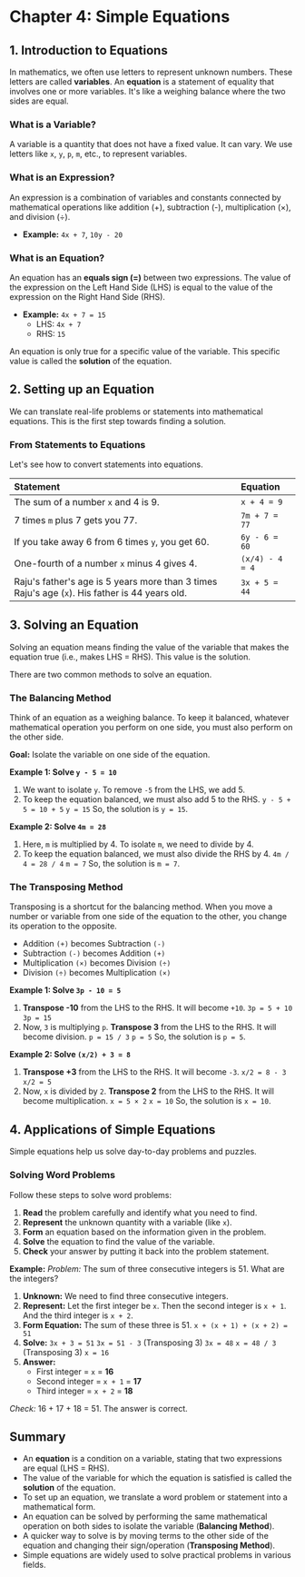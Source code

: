 # Chapter 4: Simple Equations

## 1. Introduction to Equations

In mathematics, we often use letters to represent unknown numbers. These letters are called **variables**. An **equation** is a statement of equality that involves one or more variables. It's like a weighing balance where the two sides are equal.

### What is a Variable?
A variable is a quantity that does not have a fixed value. It can vary. We use letters like `x`, `y`, `p`, `m`, etc., to represent variables.

### What is an Expression?
An expression is a combination of variables and constants connected by mathematical operations like addition (+), subtraction (-), multiplication (×), and division (÷).
*   **Example:** `4x + 7`, `10y - 20`

### What is an Equation?
An equation has an **equals sign (=)** between two expressions. The value of the expression on the Left Hand Side (LHS) is equal to the value of the expression on the Right Hand Side (RHS).

*   **Example:** `4x + 7 = 15`
    *   LHS: `4x + 7`
    *   RHS: `15`

An equation is only true for a specific value of the variable. This specific value is called the **solution** of the equation.

## 2. Setting up an Equation

We can translate real-life problems or statements into mathematical equations. This is the first step towards finding a solution.

### From Statements to Equations

Let's see how to convert statements into equations.

| Statement | Equation |
| :--- | :--- |
| The sum of a number `x` and 4 is 9. | `x + 4 = 9` |
| 7 times `m` plus 7 gets you 77. | `7m + 7 = 77` |
| If you take away 6 from 6 times `y`, you get 60. | `6y - 6 = 60` |
| One-fourth of a number `x` minus 4 gives 4. | `(x/4) - 4 = 4` |
| Raju's father's age is 5 years more than 3 times Raju's age (`x`). His father is 44 years old. | `3x + 5 = 44` |

## 3. Solving an Equation

Solving an equation means finding the value of the variable that makes the equation true (i.e., makes LHS = RHS). This value is the solution.

There are two common methods to solve an equation.

### The Balancing Method

Think of an equation as a weighing balance. To keep it balanced, whatever mathematical operation you perform on one side, you must also perform on the other side.

**Goal:** Isolate the variable on one side of the equation.

**Example 1: Solve `y - 5 = 10`**
1.  We want to isolate `y`. To remove `-5` from the LHS, we add 5.
2.  To keep the equation balanced, we must also add 5 to the RHS.
    `y - 5 + 5 = 10 + 5`
    `y = 15`
    So, the solution is `y = 15`.

**Example 2: Solve `4m = 28`**
1.  Here, `m` is multiplied by 4. To isolate `m`, we need to divide by 4.
2.  To keep the equation balanced, we must also divide the RHS by 4.
    `4m / 4 = 28 / 4`
    `m = 7`
    So, the solution is `m = 7`.

### The Transposing Method

Transposing is a shortcut for the balancing method. When you move a number or variable from one side of the equation to the other, you change its operation to the opposite.

*   Addition `(+)` becomes Subtraction `(-)`
*   Subtraction `(-)` becomes Addition `(+)`
*   Multiplication `(×)` becomes Division `(÷)`
*   Division `(÷)` becomes Multiplication `(×)`

**Example 1: Solve `3p - 10 = 5`**
1.  **Transpose -10** from the LHS to the RHS. It will become `+10`.
    `3p = 5 + 10`
    `3p = 15`
2.  Now, `3` is multiplying `p`. **Transpose 3** from the LHS to the RHS. It will become division.
    `p = 15 / 3`
    `p = 5`
    So, the solution is `p = 5`.

**Example 2: Solve `(x/2) + 3 = 8`**
1.  **Transpose +3** from the LHS to the RHS. It will become `-3`.
    `x/2 = 8 - 3`
    `x/2 = 5`
2.  Now, `x` is divided by `2`. **Transpose 2** from the LHS to the RHS. It will become multiplication.
    `x = 5 × 2`
    `x = 10`
    So, the solution is `x = 10`.

## 4. Applications of Simple Equations

Simple equations help us solve day-to-day problems and puzzles.

### Solving Word Problems

Follow these steps to solve word problems:
1.  **Read** the problem carefully and identify what you need to find.
2.  **Represent** the unknown quantity with a variable (like `x`).
3.  **Form** an equation based on the information given in the problem.
4.  **Solve** the equation to find the value of the variable.
5.  **Check** your answer by putting it back into the problem statement.

**Example:**
*Problem:* The sum of three consecutive integers is 51. What are the integers?

1.  **Unknown:** We need to find three consecutive integers.
2.  **Represent:** Let the first integer be `x`.
    Then the second integer is `x + 1`.
    And the third integer is `x + 2`.
3.  **Form Equation:** The sum of these three is 51.
    `x + (x + 1) + (x + 2) = 51`
4.  **Solve:**
    `3x + 3 = 51`
    `3x = 51 - 3` (Transposing 3)
    `3x = 48`
    `x = 48 / 3` (Transposing 3)
    `x = 16`
5.  **Answer:**
    *   First integer = `x` = **16**
    *   Second integer = `x + 1` = **17**
    *   Third integer = `x + 2` = **18**

*Check:* 16 + 17 + 18 = 51. The answer is correct.

## Summary

*   An **equation** is a condition on a variable, stating that two expressions are equal (LHS = RHS).
*   The value of the variable for which the equation is satisfied is called the **solution** of the equation.
*   To set up an equation, we translate a word problem or statement into a mathematical form.
*   An equation can be solved by performing the same mathematical operation on both sides to isolate the variable (**Balancing Method**).
*   A quicker way to solve is by moving terms to the other side of the equation and changing their sign/operation (**Transposing Method**).
*   Simple equations are widely used to solve practical problems in various fields.